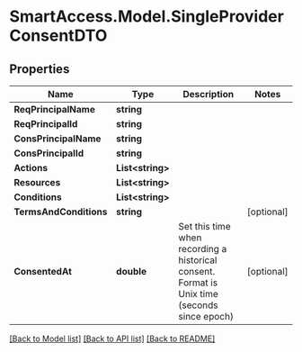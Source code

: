 # SmartAccess.Model.SingleProviderConsentDTO

## Properties

Name | Type | Description | Notes
------------ | ------------- | ------------- | -------------
**ReqPrincipalName** | **string** |  | 
**ReqPrincipalId** | **string** |  | 
**ConsPrincipalName** | **string** |  | 
**ConsPrincipalId** | **string** |  | 
**Actions** | **List&lt;string&gt;** |  | 
**Resources** | **List&lt;string&gt;** |  | 
**Conditions** | **List&lt;string&gt;** |  | 
**TermsAndConditions** | **string** |  | [optional] 
**ConsentedAt** | **double** | Set this time when recording a historical consent. Format is Unix time (seconds since epoch) | [optional] 

[[Back to Model list]](../README.md#documentation-for-models) [[Back to API list]](../README.md#documentation-for-api-endpoints) [[Back to README]](../README.md)

